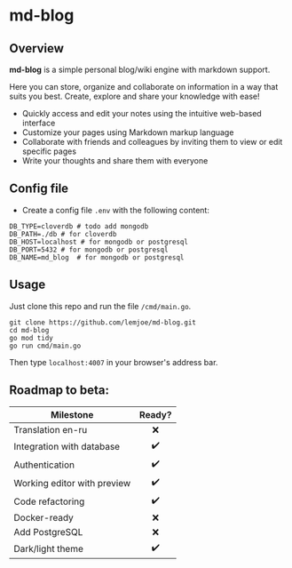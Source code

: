 # md-blog

## Overview

**md-blog** is a simple personal blog/wiki engine with markdown support.

Here you can store, organize and collaborate on information in a way that suits you best. Create, explore and share your knowledge with ease!

- Quickly access and edit your notes using the intuitive web-based interface
- Customize your pages using Markdown markup language
- Collaborate with friends and colleagues by inviting them to view or edit specific pages
- Write your thoughts and share them with everyone

## Config file

- Create a config file `.env` with the following content:

```
DB_TYPE=cloverdb # todo add mongodb
DB_PATH=./db # for cloverdb
DB_HOST=localhost # for mongodb or postgresql
DB_PORT=5432 # for mongodb or postgresql
DB_NAME=md_blog  # for mongodb or postgresql
```

## Usage

Just clone this repo and run the file `/cmd/main.go`.

```
git clone https://github.com/lemjoe/md-blog.git
cd md-blog
go mod tidy
go run cmd/main.go
```

Then type `localhost:4007` in your browser's address bar.

## Roadmap to beta:

| Milestone                   |       Ready?       |
| --------------------------- | :----------------: |
| Translation en-ru           |        :x:         |
| Integration with database   | :heavy_check_mark: |
| Authentication              | :heavy_check_mark: |
| Working editor with preview | :heavy_check_mark: |
| Code refactoring            | :heavy_check_mark: |
| Docker-ready                |        :x:         |
| Add PostgreSQL              |        :x:         |
| Dark/light theme            | :heavy_check_mark: |